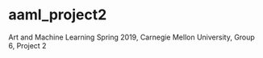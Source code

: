 # aaml_project2
Art and Machine Learning Spring 2019, Carnegie Mellon University, Group 6, Project 2

